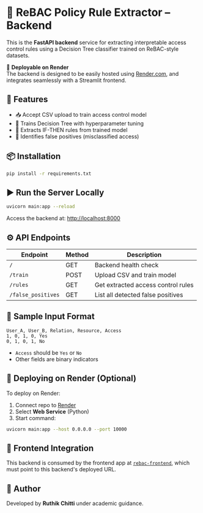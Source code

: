 # 🔧 ReBAC Policy Rule Extractor – Backend

This is the **FastAPI backend** service for extracting interpretable access control rules using a Decision Tree classifier trained on ReBAC-style datasets.

🔗 **Deployable on Render**  
The backend is designed to be easily hosted using [Render.com](https://render.com), and integrates seamlessly with a Streamlit frontend.

## 🚀 Features

- 📥 Accept CSV upload to train access control model
- 🤖 Trains Decision Tree with hyperparameter tuning
- 📜 Extracts IF-THEN rules from trained model
- 🚨 Identifies false positives (misclassified access)



## 📦 Installation

```bash
pip install -r requirements.txt
```


## ▶️ Run the Server Locally

```bash
uvicorn main:app --reload
```

Access the backend at: [http://localhost:8000](http://localhost:8000)

## ⚙️ API Endpoints

| Endpoint                | Method | Description                         |
|------------------------|--------|-------------------------------------|
| `/`                    | GET    | Backend health check                |
| `/train`               | POST   | Upload CSV and train model          |
| `/rules`               | GET    | Get extracted access control rules  |
| `/false_positives`     | GET    | List all detected false positives   |

## 🧪 Sample Input Format

```csv
User_A, User_B, Relation, Resource, Access
1, 0, 1, 0, Yes
0, 1, 0, 1, No
```

- `Access` should be `Yes` or `No`
- Other fields are binary indicators

## 🚀 Deploying on Render (Optional)

To deploy on Render:
1. Connect repo to [Render](https://render.com)
2. Select **Web Service** (Python)
3. Start command:

```bash
uvicorn main:app --host 0.0.0.0 --port 10000
```

## 🔗 Frontend Integration

This backend is consumed by the frontend app at [`rebac-frontend`](https://github.com/your-user/rebac-frontend), which must point to this backend's deployed URL.

## 👤 Author

Developed by **Ruthik Chitti** under academic guidance.
